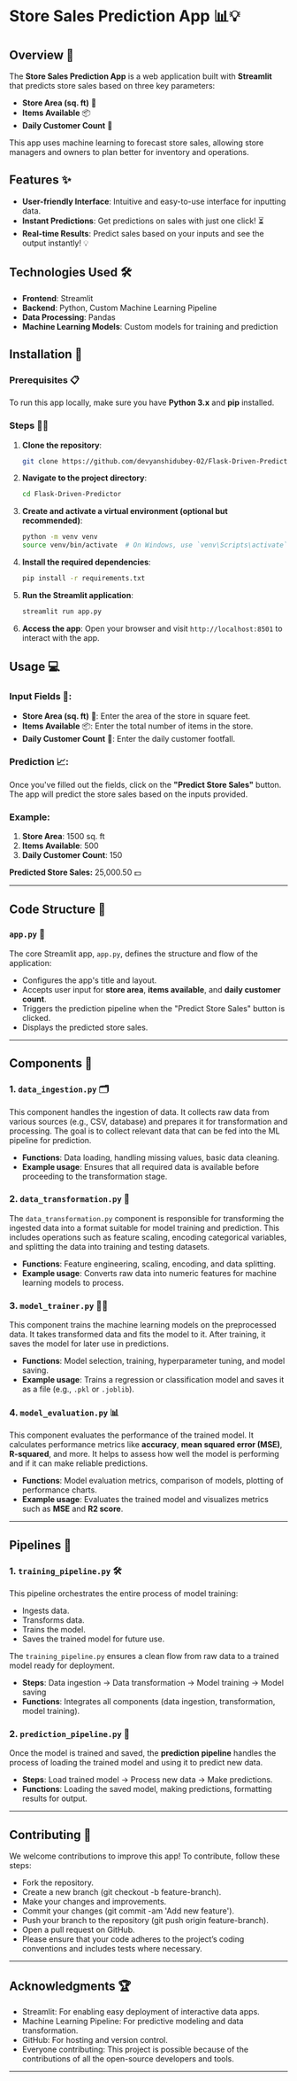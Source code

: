 # Store Sales Prediction App 📊💡

## Overview 🌟

The **Store Sales Prediction App** is a web application built with **Streamlit** that predicts store sales based on three key parameters:
- **Store Area (sq. ft)** 🏢
- **Items Available** 📦
- **Daily Customer Count** 👥

This app uses machine learning to forecast store sales, allowing store managers and owners to plan better for inventory and operations. 

## Features ✨

- **User-friendly Interface**: Intuitive and easy-to-use interface for inputting data.
- **Instant Predictions**: Get predictions on sales with just one click! ⏳
- **Real-time Results**: Predict sales based on your inputs and see the output instantly! 💡

## Technologies Used 🛠️

- **Frontend**: Streamlit
- **Backend**: Python, Custom Machine Learning Pipeline
- **Data Processing**: Pandas
- **Machine Learning Models**: Custom models for training and prediction

## Installation 🚀

### Prerequisites 📋

To run this app locally, make sure you have **Python 3.x** and **pip** installed.

### Steps 🏃‍♂️

1. **Clone the repository**:

    ```bash
    git clone https://github.com/devyanshidubey-02/Flask-Driven-Predictor.git
    ```

2. **Navigate to the project directory**:

    ```bash
    cd Flask-Driven-Predictor
    ```

3. **Create and activate a virtual environment (optional but recommended)**:

    ```bash
    python -m venv venv
    source venv/bin/activate  # On Windows, use `venv\Scripts\activate`
    ```

4. **Install the required dependencies**:

    ```bash
    pip install -r requirements.txt
    ```

5. **Run the Streamlit application**:

    ```bash
    streamlit run app.py
    ```

6. **Access the app**: 
    Open your browser and visit `http://localhost:8501` to interact with the app.

## Usage 💻

### Input Fields 📝:
- **Store Area (sq. ft)** 🏢: Enter the area of the store in square feet.
- **Items Available** 📦: Enter the total number of items in the store.
- **Daily Customer Count** 👥: Enter the daily customer footfall.

### Prediction 📈:
Once you've filled out the fields, click on the **"Predict Store Sales"** button. The app will predict the store sales based on the inputs provided.

### Example:
1. **Store Area**: 1500 sq. ft
2. **Items Available**: 500
3. **Daily Customer Count**: 150

**Predicted Store Sales:** 25,000.50 💵

---

## Code Structure 📂

### `app.py` 📲

The core Streamlit app, `app.py`, defines the structure and flow of the application:
- Configures the app's title and layout.
- Accepts user input for **store area**, **items available**, and **daily customer count**.
- Triggers the prediction pipeline when the "Predict Store Sales" button is clicked.
- Displays the predicted store sales.

---

## Components 🧩

### 1. **`data_ingestion.py` 🗂️**

This component handles the ingestion of data. It collects raw data from various sources (e.g., CSV, database) and prepares it for transformation and processing. The goal is to collect relevant data that can be fed into the ML pipeline for prediction.

- **Functions**: Data loading, handling missing values, basic data cleaning.
- **Example usage**: Ensures that all required data is available before proceeding to the transformation stage.

### 2. **`data_transformation.py` 🔄**

The `data_transformation.py` component is responsible for transforming the ingested data into a format suitable for model training and prediction. This includes operations such as feature scaling, encoding categorical variables, and splitting the data into training and testing datasets.

- **Functions**: Feature engineering, scaling, encoding, and data splitting.
- **Example usage**: Converts raw data into numeric features for machine learning models to process.

### 3. **`model_trainer.py` 🏋️‍♂️**

This component trains the machine learning models on the preprocessed data. It takes transformed data and fits the model to it. After training, it saves the model for later use in predictions.

- **Functions**: Model selection, training, hyperparameter tuning, and model saving.
- **Example usage**: Trains a regression or classification model and saves it as a file (e.g., `.pkl` or `.joblib`).

### 4. **`model_evaluation.py` 📊**

This component evaluates the performance of the trained model. It calculates performance metrics like **accuracy**, **mean squared error (MSE)**, **R-squared**, and more. It helps to assess how well the model is performing and if it can make reliable predictions.

- **Functions**: Model evaluation metrics, comparison of models, plotting of performance charts.
- **Example usage**: Evaluates the trained model and visualizes metrics such as **MSE** and **R2 score**.

---

## Pipelines 🚄

### 1. **`training_pipeline.py` 🛠️**

This pipeline orchestrates the entire process of model training:
- Ingests data.
- Transforms data.
- Trains the model.
- Saves the trained model for future use.

The `training_pipeline.py` ensures a clean flow from raw data to a trained model ready for deployment.

- **Steps**: Data ingestion → Data transformation → Model training → Model saving
- **Functions**: Integrates all components (data ingestion, transformation, model training).

### 2. **`prediction_pipeline.py` 🔮**

Once the model is trained and saved, the **prediction pipeline** handles the process of loading the trained model and using it to predict new data.

- **Steps**: Load trained model → Process new data → Make predictions.
- **Functions**: Loading the saved model, making predictions, formatting results for output.

---

## Contributing 🤝
We welcome contributions to improve this app! To contribute, follow these steps:

- Fork the repository.
- Create a new branch (git checkout -b feature-branch).
- Make your changes and improvements.
- Commit your changes (git commit -am 'Add new feature').
- Push your branch to the repository (git push origin feature-branch).
- Open a pull request on GitHub.
- Please ensure that your code adheres to the project’s coding conventions and includes tests where necessary.

---

## Acknowledgments 🏆
- Streamlit: For enabling easy deployment of interactive data apps.
- Machine Learning Pipeline: For predictive modeling and data transformation.
- GitHub: For hosting and version control.
- Everyone contributing: This project is possible because of the contributions of all the open-source developers and tools.

---
